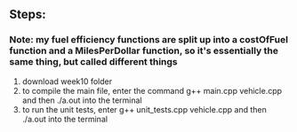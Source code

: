 ## Steps:
### Note: my fuel efficiency functions are split up into a costOfFuel function and a MilesPerDollar function, so it's essentially the same thing, but called different things
1. download week10 folder
2. to compile the main file, enter the command g++ main.cpp vehicle.cpp and then ./a.out into the terminal
3. to run the unit tests, enter g++ unit_tests.cpp vehicle.cpp and then ./a.out into the terminal